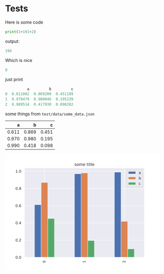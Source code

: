 <!-- Copyright Janto Dreijer-->
<!-- [[[cog from cog_tools import *]]] -->
<!-- [[[end]]] -->

# Tests

Here is some code

<!-- [[[cog
exec_python_block_and_output(''' -->
```python
print(1+191+2)
```
<!-- ''', globals(), locals(), inter="output:")
]]] -->
output:
<!-- START print_block() output -->
```python
194
```
<!-- STOP print_block() output -->
<!-- [[[end]]] -->

Which is nice

<!-- [[[cog

docs_directory = Path("test")
data_directory = docs_directory / Path("data")
img_gen_directory = docs_directory / Path("images/generated")

def do_stuff(data_filename, title):

    # load data
    data_filename = Path(data_filename)
    df = pd.read_json(data_filename.open())
    #del df["bla"]

    # write table
    table_md = df.to_markdown(index=False, floatfmt='.3f')
    table_md = table_md.replace(" nan ", " ") # hack
    comment(f"from {data_filename}")
    cog.outl(table_md)

    # create image
    plot_type = "barchart"
    fig = df.plot.bar()
    pylab.title(title)

    filename = img_gen_directory / Path(f"{data_filename.stem}_{plot_type}.svg")
    filename.parent.mkdir(parents=True, exist_ok=True)

    pylab.savefig(filename)
    pylab.close('all')

    comment(f"from {data_filename}")
    cog.outl(f'''<p align="center"><img align="center" width="768" src="{filename.relative_to(docs_directory)}"></p>''')

comment("hello")

print_block(4+4)

# generate data
df = pd.DataFrame(np.random.random((3,3)), columns=list("abc"))


cog.outl("just print")
print_block(df)

# save data
data_filename = data_directory / Path("some_data.json")
data_filename.parent.mkdir(parents=True, exist_ok=True)
with data_filename.open("w") as f:
    df.to_json(f, indent=2)

cog.outl(f"some things from `{data_filename}`")
do_stuff(data_filename, "some title")


]]] -->
<!-- hello -->
<!-- START print_block() output -->
```python
8
```
<!-- STOP print_block() output -->
just print
<!-- START print_block() output -->
```python
          a         b         c
0  0.611082  0.869200  0.451189
1  0.970479  0.980046  0.195239
2  0.989514  0.417930  0.098282
```
<!-- STOP print_block() output -->
some things from `test/data/some_data.json`
<!-- from test/data/some_data.json -->
|     a |     b |     c |
|------:|------:|------:|
| 0.611 | 0.869 | 0.451 |
| 0.970 | 0.980 | 0.195 |
| 0.990 | 0.418 | 0.098 |
<!-- from test/data/some_data.json -->
<p align="center"><img align="center" width="768" src="images/generated/some_data_barchart.svg"></p>
<!-- [[[end]]] -->


